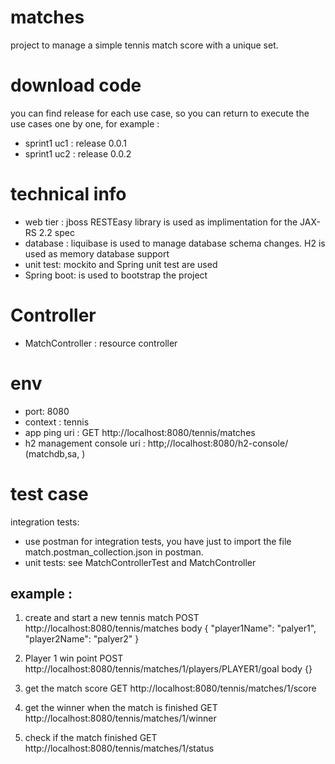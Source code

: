 # matches
project to manage a simple tennis match score with a unique set.

# download code
you can find release for each use case, so you can return to execute
the use cases one by one, for example :
- sprint1 uc1 :  release 0.0.1
- sprint1 uc2 :  release 0.0.2

# technical info
- web tier :  jboss RESTEasy library is used as implimentation for the JAX-RS 2.2 spec
- database : liquibase is used to manage database schema changes.
           H2 is used as memory database support
- unit test: mockito and Spring unit test are used
- Spring boot:  is used to bootstrap the project

# Controller
- MatchController : resource controller

# env 
- port: 8080
- context : tennis
- app ping uri : GET http://localhost:8080/tennis/matches 
- h2 management console uri : http;//localhost:8080/h2-console/ (matchdb,sa, )


# test case
integration tests:
- use postman for integration tests, you have just to import the file match.postman_collection.json
in postman.
- unit tests:
see MatchControllerTest and  MatchController

## example :

1. create and start a new tennis match
POST http://localhost:8080/tennis/matches
body {
         "player1Name": "palyer1",
         "player2Name": "palyer2"
     }
2. Player 1 win point
POST http://localhost:8080/tennis/matches/1/players/PLAYER1/goal
body {}

3. get the match score
GET http://localhost:8080/tennis/matches/1/score

4. get the winner when the match is finished
GET http://localhost:8080/tennis/matches/1/winner

5. check if the match finished
GET http://localhost:8080/tennis/matches/1/status

